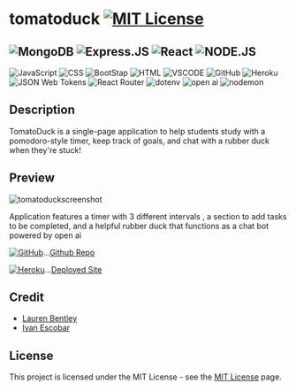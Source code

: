 # tomatoduck [![MIT License](https://img.shields.io/static/v1?label=license&message=MIT&color=red)](https://choosealicense.com/licenses/mit/)

![MongoDB](https://img.shields.io/badge/MongoDB-4EA94B?style=for-the-badge&logo=mongodb&logoColor=white)
![Express.JS](https://img.shields.io/badge/Express.js-404D59?style=for-the-badge)
![React](https://img.shields.io/badge/React-20232A?style=for-the-badge&logo=react&logoColor=61DAFB)
![NODE.JS](https://img.shields.io/badge/Node.js-43853D?style=for-the-badge&logo=node.js&logoColor=white)
---
![JavaScript](https://img.shields.io/badge/JavaScript-F7DF1E?style=for-the-badge&logo=JavaScript&logoColor=white)
![CSS](https://img.shields.io/badge/CSS-239120?&style=for-the-badge&logo=css3&logoColor=white)
![BootStap](	https://img.shields.io/badge/Bootstrap-563D7C?style=for-the-badge&logo=bootstrap&logoColor=white)
![HTML](	https://img.shields.io/badge/HTML5-E34F26?style=for-the-badge&logo=html5&logoColor=white)
![VSCODE](https://img.shields.io/badge/Visual_Studio_Code-0078D4?style=for-the-badge&logo=visual%20studio%20code&logoColor=white)
![GitHub](https://img.shields.io/badge/GitHub-100000?style=for-the-badge&logo=github&logoColor=white)
![Heroku](https://img.shields.io/badge/Heroku-430098?style=for-the-badge&logo=heroku&logoColor=white)
![JSON Web Tokens](https://img.shields.io/badge/json%20web%20tokens-323330?style=for-the-badge&logo=json-web-tokens&logoColor=pink)
![React Router](https://img.shields.io/badge/React_Router-CA4245?style=for-the-badge&logo=react-router&logoColor=white)
![dotenv](https://img.shields.io/badge/.ENV-ECD53F.svg?style=for-the-badge&logo=dotenv&logoColor=black)
![open ai](https://img.shields.io/badge/OpenAI-412991.svg?style=for-the-badge&logo=OpenAI&logoColor=white)
![nodemon](https://img.shields.io/badge/Nodemon-76D04B.svg?style=for-the-badge&logo=Nodemon&logoColor=white)

## Description

TomatoDuck is a single-page application to help students study with a pomodoro-style timer, keep track of goals, and chat with a rubber duck when they're stuck!

## Preview

![tomatoduckscreenshot](https://user-images.githubusercontent.com/112091298/232546266-63f4df05-c454-40a1-b86d-a957a773b94f.PNG)


Application features a timer with 3 different intervals , a section to add tasks to be completed, and a helpful rubber duck that functions as a chat bot powered by open ai


[![GitHub](https://img.shields.io/badge/GitHub-100000?style=for-the-badge&logo=github&logoColor=white)](https://github.com/indwomt/tomatoduck)...[Github Repo](https://github.com/indwomt/tomatoduck)

[![Heroku](https://img.shields.io/badge/Heroku-430098?style=for-the-badge&logo=heroku&logoColor=white)](https://tomatoduck.herokuapp.com/)...[Deployed Site](https://tomatoduck.herokuapp.com/)


## Credit

- [Lauren Bentley](https://github.com/indwomt)  
- [Ivan Escobar](https://github.com/IvanFelipeEscobar) 

## License

This project is licensed under the MIT License - see the [MIT License](https://choosealicense.com/licenses/mit/) page.
